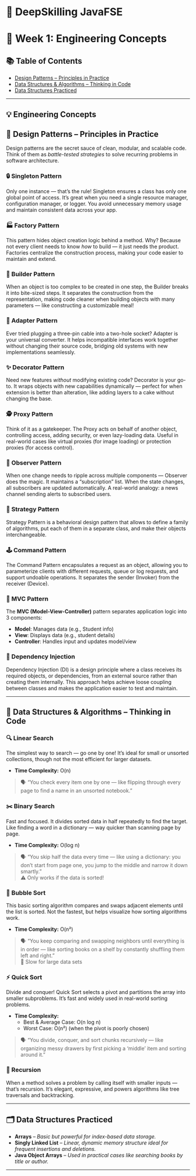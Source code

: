 # 🌱 DeepSkilling JavaFSE
# 🥇 Week 1: Engineering Concepts

## 📚 Table of Contents

- [Design Patterns – Principles in Practice](#-design-patterns--principles-in-practice)
- [Data Structures & Algorithms – Thinking in Code](#-data-structures--algorithms--thinking-in-code)
- [Data Structures Practiced](#-data-structures-practiced)


---
## 💡 Engineering Concepts

## 🎨 Design Patterns – Principles in Practice

Design patterns are the secret sauce of clean, modular, and scalable code. Think of them as *battle-tested strategies* to solve recurring problems in software architecture.

### 🔒 Singleton Pattern
Only one instance — that’s the rule! Singleton ensures a class has only one global point of access. It’s great when you need a single resource manager, configuration manager, or logger. You avoid unnecessary memory usage and maintain consistent data across your app.

### 🏭 Factory Pattern
This pattern hides object creation logic behind a method. Why? Because not every client needs to know *how* to build — it just needs the product. Factories centralize the construction process, making your code easier to maintain and extend.

### 🧱 Builder Pattern
When an object is too complex to be created in one step, the Builder breaks it into bite-sized steps. It separates the construction from the representation, making code cleaner when building objects with many parameters — like constructing a customizable meal!

### 🔌 Adapter Pattern
Ever tried plugging a three-pin cable into a two-hole socket? Adapter is your universal converter. It helps incompatible interfaces work together without changing their source code, bridging old systems with new implementations seamlessly.

### ✨ Decorator Pattern
Need new features *without* modifying existing code? Decorator is your go-to. It wraps objects with new capabilities dynamically — perfect for when extension is better than alteration, like adding layers to a cake without changing the base.

### 🕵️ Proxy Pattern
Think of it as a gatekeeper. The Proxy acts on behalf of another object, controlling access, adding security, or even lazy-loading data. Useful in real-world cases like virtual proxies (for image loading) or protection proxies (for access control).

### 📢 Observer Pattern
When one change needs to ripple across multiple components — Observer does the magic. It maintains a “subscription” list. When the state changes, all subscribers are updated automatically. A real-world analogy: a news channel sending alerts to subscribed users.

### 🎯 Strategy Pattern
Strategy Pattern is a behavioral design pattern that allows to define a family of algorithms, put each of them in a separate class, and make their objects interchangeable.

### 🕹️ Command Pattern
The Command Pattern encapsulates a request as an object, allowing you to parameterize clients with different requests, queue or log requests, and support undoable operations.
It separates the sender (Invoker) from the receiver (Device).

### 🧠 MVC Pattern 

The **MVC (Model-View-Controller)** pattern separates application logic into 3 components:
- **Model**: Manages data (e.g., Student info)
- **View**: Displays data (e.g., student details)
- **Controller**: Handles input and updates model/view

### 🔧 Dependency Injection

Dependency Injection (DI) is a design principle where a class receives its required objects, or dependencies, from an external source rather than creating them internally. This approach helps achieve loose coupling between classes and makes the application easier to test and maintain.

---

## 🧮 Data Structures & Algorithms – Thinking in Code

### 🔍 Linear Search
The simplest way to search — go one by one! It’s ideal for small or unsorted collections, though not the most efficient for larger datasets.

- **Time Complexity:** O(n)  
> 🗣️ “You check every item one by one — like flipping through every page to find a name in an unsorted notebook.”

### ✂️ Binary Search
Fast and focused. It divides sorted data in half repeatedly to find the target. Like finding a word in a dictionary — way quicker than scanning page by page.

- **Time Complexity:** O(log n)  
> 🗣️ “You skip half the data every time — like using a dictionary: you don’t start from page one, you jump to the middle and narrow it down smartly.”  
⚠️ Only works if the data is sorted!

### 🫧 Bubble Sort
This basic sorting algorithm compares and swaps adjacent elements until the list is sorted. Not the fastest, but helps visualize how sorting algorithms work.

- **Time Complexity:** O(n²)  
> 🗣️ “You keep comparing and swapping neighbors until everything is in order — like sorting books on a shelf by constantly shuffling them left and right.”  
🐌 Slow for large data sets

### ⚡ Quick Sort
Divide and conquer! Quick Sort selects a pivot and partitions the array into smaller subproblems. It’s fast and widely used in real-world sorting problems.

- **Time Complexity:**  
  - Best & Average Case: O(n log n)  
  - Worst Case: O(n²) (when the pivot is poorly chosen)  
> 🗣️ “You divide, conquer, and sort chunks recursively — like organizing messy drawers by first picking a ‘middle’ item and sorting around it.”

### 🔁 Recursion
When a method solves a problem by calling itself with smaller inputs — that’s recursion. It’s elegant, expressive, and powers algorithms like tree traversals and backtracking.

---

## 🗂️ Data Structures Practiced

- **Arrays** – *Basic but powerful for index-based data storage.*
- **Singly Linked List** – *Linear, dynamic memory structure ideal for frequent insertions and deletions.*
- **Java Object Arrays** – *Used in practical cases like searching books by title or author.*

---

